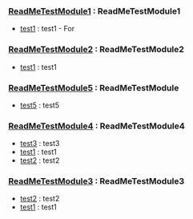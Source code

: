 
### [ReadMeTestModule1](../ReadMeTestModule1.java "ReadMeTestModule1") : ReadMeTestModule1      <!--  order = "0"  module_order = "-1"  is_module = "true"  module_name = "ReadMeTestModule1"  method_name = "null"  module_Level = "3"  method_Level = "3"  -->
+ [test1](../ReadMeTestModule1.java "") : test1 - For      <!--  order = "0"  module_order = "0"  is_module = "false"  module_name = "ReadMeTestModule1"  method_name = "test1"  module_Level = "3"  method_Level = "3"  -->

### [ReadMeTestModule2](../ReadMeTestModule2.java "ReadMeTestModule2") : ReadMeTestModule2     <!--  order = "0"  module_order = "0"  is_module = "true"  module_name = "ReadMeTestModule2"  method_name = "null"  module_Level = "3"  method_Level = "3"  -->
+ [test1](../ReadMeTestModule2.java "") : test1     <!--  order = "0"  module_order = "0"  is_module = "false"  module_name = "ReadMeTestModule2"  method_name = "test1"  module_Level = "3"  method_Level = "3"  -->

### [ReadMeTestModule5](../sub/sub/ReadMeTestModule5.java "ReadMeTestModule5") : ReadMeTestModule   <!--  order = "0"  module_order = "1"  is_module = "true"  module_name = "ReadMeTestModule5"  method_name = "null"  module_Level = "3"  method_Level = "3"  -->
+ [test5](../sub/sub/ReadMeTestModule5.java "") : test5   <!--  order = "0"  module_order = "0"  is_module = "false"  module_name = "ReadMeTestModule5"  method_name = "test5"  module_Level = "3"  method_Level = "3"  -->

### [ReadMeTestModule4](../sub/ReadMeTestModule4.java "ReadMeTestModule4") : ReadMeTestModule4 <!--  order = "0"  module_order = "2"  is_module = "true"  module_name = "ReadMeTestModule4"  method_name = "null"  module_Level = "3"  method_Level = "3"  -->
+ [test3](../sub/ReadMeTestModule4.java "CCC") : test3 <!--  order = "0"  module_order = "0"  is_module = "false"  module_name = "ReadMeTestModule4"  method_name = "test3"  module_Level = "3"  method_Level = "3"  -->
+ [test1](../sub/ReadMeTestModule4.java "") : test1 <!--  order = "2"  module_order = "0"  is_module = "false"  module_name = "ReadMeTestModule4"  method_name = "test1"  module_Level = "3"  method_Level = "3"  -->
+ [test2](../sub/ReadMeTestModule4.java "BBB") : test2 <!--  order = "12"  module_order = "0"  is_module = "false"  module_name = "ReadMeTestModule4"  method_name = "test2"  module_Level = "3"  method_Level = "3"  -->

### [ReadMeTestModule3](../ReadMeTestModule3.java "ReadMeTestModule3") : ReadMeTestModule3  <!--  order = "0"  module_order = "3"  is_module = "true"  module_name = "ReadMeTestModule3"  method_name = "null"  module_Level = "3"  method_Level = "3"  -->
+ [test2](../ReadMeTestModule3.java "") : test2  <!--  order = "0"  module_order = "0"  is_module = "false"  module_name = "ReadMeTestModule3"  method_name = "test2"  module_Level = "3"  method_Level = "3"  -->
+ [test1](../ReadMeTestModule3.java "") : test1  <!--  order = "0"  module_order = "0"  is_module = "false"  module_name = "ReadMeTestModule3"  method_name = "test1"  module_Level = "3"  method_Level = "3"  -->
